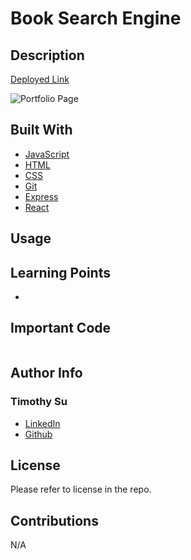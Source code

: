 # Book Search Engine
## Description


[Deployed Link](https://arcane-atoll-01869-41519f6b8d63.herokuapp.com/)

![Portfolio Page](./src/assets/portfolio.png)

## Built With
* [JavaScript](https://developer.mozilla.org/en-US/docs/Web/JavaScript)
* [HTML](https://developer.mozilla.org/en-US/docs/Web/HTML)
* [CSS](https://developer.mozilla.org/en-US/docs/Web/CSS)
* [Git](https://git-scm.com/)
* [Express](https://expressjs.com/en/guide/routing.html)
* [React](https://react.dev/learn)

## Usage


## Learning Points
* 

## Important Code
```js

```


## Author Info

### Timothy Su

* [LinkedIn](https://www.linkedin.com/in/timothysu1/)
* [Github](https://github.com/timothysu1)

## License

Please refer to license in the repo. 

## Contributions
N/A
